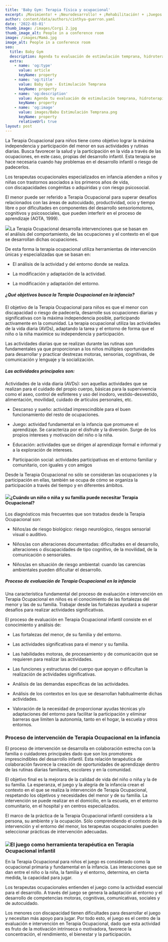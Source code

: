 ```yaml
---
title: 'Baby Gym: Terapia física y ocupacional'
excerpt: ¡Movimiento! + ¡Neurodesarrollo! + ¡Rehabilitación! + ¡Juegos!
author: content/data/authors/cinthya-guerron.yaml
date: '2022-03-01'
thumb_image: /images/Corgi 2.jpg
thumb_image_alt: People in a conference room
image: /images/Mamá.jpg
image_alt: People in a conference room
seo:
  title: Baby Gym
  description: Agenda tu evaluación de estimulación temprana, hidroterapia, baby gym, terapia del lenguaje, terapia asistida con mascotas y terapia intantil integral a domicilio.
  extra:
    - name: 'og:type'
      value: article
      keyName: property
    - name: 'og:title'
      value: Baby Gym - Estimulación Temprana
      keyName: property
    - name: 'og:description'
      value: Agenda tu evaluación de estimulación temprana, hidroterapia, baby gym, terapia del lenguaje, terapia asistida con mascotas y terapia intantil integral a domicilio.
      keyName: property
    - name: 'og:image'
      value: images/Babu Estimulación Temprana.png
      keyName: property
      relativeUrl: true
layout: post
---
```

La Terapia Ocupacional para niños tiene como objetivo lograr la máxima independencia y participación del menor en sus actividades y rutinas diarias. Busca favorecer la salud y la participación en la vida a través de las ocupaciones, en este caso, propias del desarrollo infantil. Esta terapia se hace necesaria cuando hay problemas en el desarrollo infantil o riesgo de padecerlos.

Los terapeutas ocupacionales especializados en infancia atienden a niños y niñas con trastornos asociados a los primeros años de vida, con discapacidades congénitas o adquiridas y con riesgo psicosocial.

El menor puede ser referido a Terapia Ocupacional para superar desafíos relacionados con las áreas de autocuidado, productividad, ocio y tiempo libre o por dificultades en componentes del desarrollo sensoriomotores, cognitivos y psicosociales, que pueden interferir en el proceso de aprendizaje (AOTA, 1999).

![](https://grados.uemc.es/hs-fs/hubfs/Blog/Im%C3%A1genes/ni%C3%B1a-sindrome-down-jugando.jpg?width=1000\&name=ni%C3%B1a-sindrome-down-jugando.jpg)La Terapia Ocupacional desarrolla intervenciones que se basan en el análisis del comportamiento, de las ocupaciones y el contexto en el que se desarrollan dichas ocupaciones.

De esta forma la terapia ocupacional utiliza herramientas de intervención únicas y especializadas que se basan en:

*   El análisis de la actividad y del entorno donde se realiza.

*   La modificación y adaptación de la actividad.

*   La modificación y adaptación del entorno.

##### ¿Qué objetivos busca la Terapia Ocupacional en la infancia?

El objetivo de la Terapia Ocupacional para niños es que el menor con discapacidad o riesgo de padecerla, desarrolle sus ocupaciones diarias y significativas con la máxima independencia posible, participando activamente en la comunidad. La terapia ocupacional utiliza las actividades de la vida diaria (AVDs), adaptando la tarea y el entorno de forma que el niño o la niña maximice su independencia y participación.

Las actividades diarias que se realizan durante las rutinas son fundamentales ya que proporcionan a los niños múltiples oportunidades para desarrollar y practicar destrezas motoras, sensorias, cognitivas, de comunicación y lenguaje y la socialización.

##### Las actividades principales son:

Actividades de la vida diaria (AVDs): son aquellas actividades que se realizan para el cuidado del propio cuerpo, básicas para la supervivencia como el aseo, control de esfínteres y uso del inodoro, vestido-desvestido, alimentación, movilidad, cuidado de artículos personales, etc.

*   Descanso y sueño: actividad imprescindible para el buen funcionamiento del resto de ocupaciones.

*   Juego: actividad fundamental en la infancia que promueve el aprendizaje. Se caracteriza por el disfrute y la diversión. Surge de los propios intereses y motivación del niño o la niña.

*   Educación: actividades que se dirigen al aprendizaje formal e informal y a la exploración de intereses.

*   Participación social: actividades participativas en el entorno familiar y comunitario, con iguales y con amigos

Desde la Terapia Ocupacional no sólo se consideran las ocupaciones y la participación en ellas, también se ocupa de cómo se organiza la participación a través del tiempo y en diferentes ámbitos.

#### ![](https://grados.uemc.es/hs-fs/hubfs/Blog/Im%C3%A1genes/ni%C3%B1o-sindrome-down-colegio.jpg?width=1000\&name=ni%C3%B1o-sindrome-down-colegio.jpg)¿Cuándo un niño o niña y su familia puede necesitar Terapia Ocupacional?

Los diagnósticos más frecuentes que son tratados desde la Terapia Ocupacional son:

*   Niños/as de riesgo biológico: riesgo neurológico, riesgos sensorial visual o auditivo.

*   Niños/as con alteraciones documentadas: dificultades en el desarrollo, alteraciones o discapacidades de tipo cognitivo, de la movilidad, de la comunicación o sensoriales.

*   Niños/as en situación de riesgo ambiental: cuando las carencias ambientales pueden dificultar el desarrollo.

##### Proceso de evaluación de Terapia Ocupacional en la infancia

Una característica fundamental del proceso de evaluación e intervención en Terapia Ocupacional en niños es el conocimiento de las fortalezas del menor y las de su familia. Trabajar desde las fortalezas ayudará a superar desafíos para realizar actividades significativas.

El proceso de evaluación en Terapia Ocupacional infantil consiste en el conocimiento y análisis de:

*   Las fortalezas del menor, de su familia y del entorno.

*   Las actividades significativas para el menor y su familia.

*   Las habilidades motoras, de procesamiento y de comunicación que se requieren para realizar las actividades.

*   Las funciones y estructuras del cuerpo que apoyan o dificultan la realización de actividades significativas.

*   Análisis de las demandas específicas de las actividades.

*   Análisis de los contextos en los que se desarrollan habitualmente dichas actividades.

*   Valoración de la necesidad de proporcionar ayudas técnicas y/o adaptaciones del entorno para facilitar la participación y eliminar barreras que limiten la autonomía, tanto en el hogar, la escuela y otros entornos.

### Proceso de intervención de Terapia Ocupacional en la infancia

El proceso de intervención se desarrolla en colaboración estrecha con la familia o cuidadores principales dado que son los promotores imprescindibles del desarrollo infantil. Esta relación terapéutica de colaboración favorece la creación de oportunidades de aprendizaje dentro de las rutinas diarias familiares, escolares y en la comunidad.

El objetivo final es la mejorara de la calidad de vida del niño o niña y la de su familia. La esperanza, el juego y la alegría de la infancia crean el contexto en el que se realiza la intervención de Terapia Ocupacional, respetando los objetivos y necesidades del menor y de su familia. La intervención se puede realizar en el domicilio, en la escuela, en el entorno comunitario, en el hospital y en centros especializados.

El marco de la práctica de la Terapia Ocupacional infantil considera a la persona, su ambiente y la ocupación. Sólo comprendiendo el contexto de la intervención y el entorno del menor, los terapeutas ocupacionales pueden seleccionar prácticas de intervención adecuadas.

### ![](https://grados.uemc.es/hs-fs/hubfs/Blog/Im%C3%A1genes/ni%C3%B1o-dindrome-down-cocinando.jpg?width=1000\&name=ni%C3%B1o-dindrome-down-cocinando.jpg)El juego como herramienta terapéutica en Terapia Ocupacional infantil

En la Terapia Ocupacional para niños el juego es considerado como la ocupacional primaria y fundamental en la infancia. Las interacciones que se dan entre el niño o la niña, la familia y el entorno, determina, en cierta medida, la capacidad para jugar.

Los terapeutas ocupacionales entienden el juego como la actividad esencial para el desarrollo. A través del juego se genera la adaptación al entorno y el desarrollo de competencias motoras, cognitivas, comunicativas, sociales y de autocuidado.

Los menores con discapacidad tienen dificultades para desarrollar el juego y necesitan más apoyo para jugar. Por todo esto, el juego es el centro de la evaluación e intervención en Terapia Ocupacional, dado que esta actividad es fruto de la motivación intrínseca o motivadora, favorece la concentración, el rendimiento, el bienestar y la participación.
